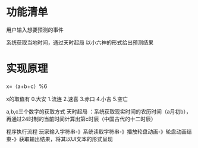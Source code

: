 

# 功能清单
用户输入想要预测的事件

系统获取当地时间，通过天时起局
以小六神的形式给出预测结果

# 实现原理
x=（a+b+c）%6

x的取值有
0.大安 1.流连 2.速喜 3.赤口 4.小吉 5.空亡 


a,b,c三个数字的获取方式
天时起局 ：系统获取现实时间的农历时间（a月初b），再通过24时制的当前时间计算出第c时辰（中国古代的十二时辰）

程序执行流程
玩家输入字符串-》系统读取字符串-》播放轮盘动画-》轮盘动画结束-》获取输出结果，将其以UI文本的形式呈现


